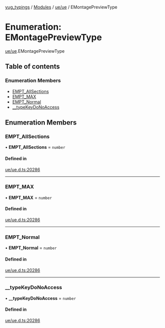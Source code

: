 [yug_typings](../README.md) / [Modules](../modules.md) / [ue/ue](../modules/ue_ue.md) / EMontagePreviewType

# Enumeration: EMontagePreviewType

[ue/ue](../modules/ue_ue.md).EMontagePreviewType

## Table of contents

### Enumeration Members

- [EMPT\_AllSections](ue_ue.EMontagePreviewType.md#empt_allsections)
- [EMPT\_MAX](ue_ue.EMontagePreviewType.md#empt_max)
- [EMPT\_Normal](ue_ue.EMontagePreviewType.md#empt_normal)
- [\_\_typeKeyDoNoAccess](ue_ue.EMontagePreviewType.md#__typekeydonoaccess)

## Enumeration Members

### EMPT\_AllSections

• **EMPT\_AllSections** = `number`

#### Defined in

[ue/ue.d.ts:20286](https://github.com/YugMetaverse/yug_typings/blob/b7d9b19/ue/ue.d.ts#L20286)

___

### EMPT\_MAX

• **EMPT\_MAX** = `number`

#### Defined in

[ue/ue.d.ts:20286](https://github.com/YugMetaverse/yug_typings/blob/b7d9b19/ue/ue.d.ts#L20286)

___

### EMPT\_Normal

• **EMPT\_Normal** = `number`

#### Defined in

[ue/ue.d.ts:20286](https://github.com/YugMetaverse/yug_typings/blob/b7d9b19/ue/ue.d.ts#L20286)

___

### \_\_typeKeyDoNoAccess

• **\_\_typeKeyDoNoAccess** = `number`

#### Defined in

[ue/ue.d.ts:20286](https://github.com/YugMetaverse/yug_typings/blob/b7d9b19/ue/ue.d.ts#L20286)
